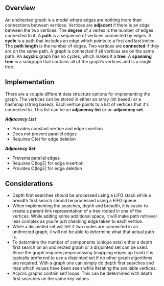 ## Overview

An undirected graph is a model where edges are nothing more than connections between vertices.  Vertices are **adjacent** if there is an edge between the two vertices.  The **degree** of a vertex is the number of edges connected to it. A **path** is a sequence of vertices connected by edges.  A **cycle** is a path that includes an edge which points to a first and last indice.  The **path length** is the number of edges.  Two vertices are **connected** if they are on the same path.  A graph is connected if all vertices are on the same path.  An **acyclic** graph has no cycles, which makes it a **tree**.  A **spanning tree** is a subgraph that contains all of the graph’s vertices and is a single tree.

## Implementation

There are a couple different data structure options for implementing the graph.  The vertices can be stored in either an array (int based) or a hashmap (string based).  Each vertice points to a list of vertices that it's connected to.  This list can be an **adjacency list** or an **adjacency set**. 

***Adjacency List***
* Provides constant vertice and edge insertion
* Does not prevent parallel edges
* Requires O(e) for edge deletion

***Adjacency Set***
* Prevents parallel edges
* Requires O(logE) for edge insertion
* Provides O(logE) for edge deletion

## Considerations
* Depth first searches should be processed using a LIFO stack while a breadth first search should be processed using a FIFO queue.
* When implementing the searches, depth and breadth, it is easier to create a parent-link representation of a tree rooted in one of the vertices.  While adding some additional space, it will make path retrieval less complex as you’re just checking edge taken to each vertice.
* While a disjointed set will tell if two nodes are connected in an undirected graph, it will not be able to determine what that actual path is.
* To determine the number of components (unique sets) either a depth first search on an undirected graph or a disjointed set can be used.  Since the graph requires preprocessing (mapping edges up front) it is typically preferred to use a disjointed set if no other graph algorithms are required.  With a graph one can simply do depth first searches and map which values have been seen while iterating the available vertices.
* Acyclic graphs contain self loops.  This can be determined with depth first searches on the same key values.